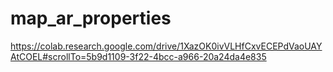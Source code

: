 # map_ar_properties

https://colab.research.google.com/drive/1XazOK0ivVLHfCxvECEPdVaoUAYAtCOEL#scrollTo=5b9d1109-3f22-4bcc-a966-20a24da4e835
